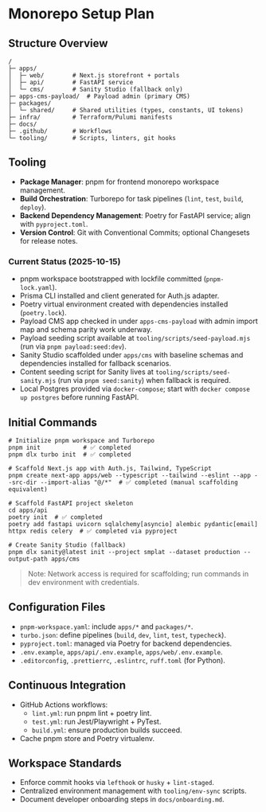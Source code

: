 # Monorepo Setup Plan

## Structure Overview
```
/
├─ apps/
│  ├─ web/        # Next.js storefront + portals
│  ├─ api/        # FastAPI service
│  └─ cms/        # Sanity Studio (fallback only)
├─ apps-cms-payload/  # Payload admin (primary CMS)
├─ packages/
│  └─ shared/     # Shared utilities (types, constants, UI tokens)
├─ infra/         # Terraform/Pulumi manifests
├─ docs/
├─ .github/       # Workflows
└─ tooling/       # Scripts, linters, git hooks
```

## Tooling
- **Package Manager**: pnpm for frontend monorepo workspace management.
- **Build Orchestration**: Turborepo for task pipelines (`lint`, `test`, `build`, `deploy`).
- **Backend Dependency Management**: Poetry for FastAPI service; align with `pyproject.toml`.
- **Version Control**: Git with Conventional Commits; optional Changesets for release notes.

### Current Status (2025-10-15)
- pnpm workspace bootstrapped with lockfile committed (`pnpm-lock.yaml`).
- Prisma CLI installed and client generated for Auth.js adapter.
- Poetry virtual environment created with dependencies installed (`poetry.lock`).
- Payload CMS app checked in under `apps-cms-payload` with admin import map and schema parity work underway.
- Payload seeding script available at `tooling/scripts/seed-payload.mjs` (run via `pnpm payload:seed:dev`).
- Sanity Studio scaffolded under `apps/cms` with baseline schemas and dependencies installed for fallback scenarios.
- Content seeding script for Sanity lives at `tooling/scripts/seed-sanity.mjs` (run via `pnpm seed:sanity`) when fallback is required.
- Local Postgres provided via `docker-compose`; start with `docker compose up postgres` before running FastAPI.

## Initial Commands
```
# Initialize pnpm workspace and Turborepo
pnpm init            # ✅ completed
pnpm dlx turbo init  # ✅ completed

# Scaffold Next.js app with Auth.js, Tailwind, TypeScript
pnpm create next-app apps/web --typescript --tailwind --eslint --app --src-dir --import-alias "@/*"  # ✅ completed (manual scaffolding equivalent)

# Scaffold FastAPI project skeleton
cd apps/api
poetry init  # ✅ completed
poetry add fastapi uvicorn sqlalchemy[asyncio] alembic pydantic[email] httpx redis celery  # ✅ completed via pyproject

# Create Sanity Studio (fallback)
pnpm dlx sanity@latest init --project smplat --dataset production --output-path apps/cms
```

> Note: Network access is required for scaffolding; run commands in dev environment with credentials.

## Configuration Files
- `pnpm-workspace.yaml`: include `apps/*` and `packages/*`.
- `turbo.json`: define pipelines (`build`, `dev`, `lint`, `test`, `typecheck`).
- `pyproject.toml`: managed via Poetry for backend dependencies.
- `.env.example`, `apps/api/.env.example`, `apps/web/.env.example`.
- `.editorconfig`, `.prettierrc`, `.eslintrc`, `ruff.toml` (for Python).

## Continuous Integration
- GitHub Actions workflows:
  - `lint.yml`: run pnpm lint + poetry lint.
  - `test.yml`: run Jest/Playwright + PyTest.
  - `build.yml`: ensure production builds succeed.
- Cache pnpm store and Poetry virtualenv.

## Workspace Standards
- Enforce commit hooks via `lefthook` or `husky` + `lint-staged`.
- Centralized environment management with `tooling/env-sync` scripts.
- Document developer onboarding steps in `docs/onboarding.md`.
